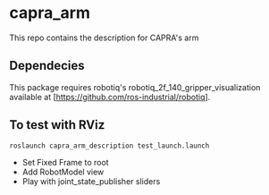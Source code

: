 # capra_arm

This repo contains the description for CAPRA's arm

## Dependecies
This package requires robotiq's robotiq_2f_140_gripper_visualization available at [https://github.com/ros-industrial/robotiq].

## To test with RViz
```
roslaunch capra_arm_description test_launch.launch
```
* Set Fixed Frame to root
* Add RobotModel view
* Play with joint_state_publisher sliders